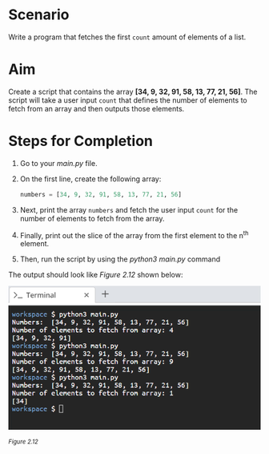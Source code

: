 # Scenario

Write a program that fetches the first `count` amount of elements of a list.

# Aim

Create a script that contains the array **[34, 9, 32, 91, 58, 13, 77, 21, 56]**. The script will take a user input `count` that defines the number of elements to fetch from an array and then outputs those elements.

# Steps for Completion

1. Go to your _main.py_ file.

2. On the first line, create the following array:

   ```python
   numbers = [34, 9, 32, 91, 58, 13, 77, 21, 56]
   ```

3. Next, print the array `numbers` and fetch the user input `count` for the number of elements to fetch from the array.

4. Finally, print out the slice of the array from the first element to the n<sup>th</sup> element.

5. Then, run the script by using the _python3 main.py_ command

The output should look like _Figure 2.12_ shown below:

![PF1e_2-3-figure-2.12.png](../assets/zoQ1FdNQGrvxfnpz7b4A.png)

<sup>_Figure 2.12_</sup>
